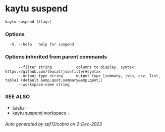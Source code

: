 # kaytu suspend



```
kaytu suspend [flags]
```

### Options

```
  -h, --help   help for suspend
```

### Options inherited from parent commands

```
      --filter string           columns to display. syntax: https://github.com/teacat/jsonfilter#syntax
      --output-type string      output type [summary, json, csv, list, table] (default &amp;quot;summary&amp;quot;)
      --workspace-name string   
```

### SEE ALSO

* [kaytu](.)	 - 
* [kaytu suspend workspace](kaytu_suspend_workspace)	 - 

###### Auto generated by spf13/cobra on 2-Dec-2023
